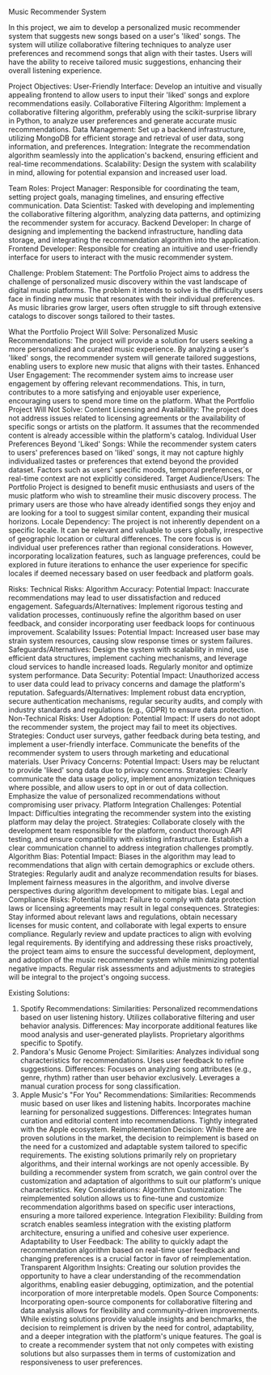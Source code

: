 Music Recommender System


In this project, we aim to develop a personalized music recommender system that suggests new songs based on a user's 'liked' songs. The system will utilize collaborative filtering techniques to analyze user preferences and recommend songs that align with their tastes. Users will have the ability to receive tailored music suggestions, enhancing their overall listening experience.

Project Objectives:
User-Friendly Interface: Develop an intuitive and visually appealing frontend to allow users to input their 'liked' songs and explore recommendations easily.
Collaborative Filtering Algorithm: Implement a collaborative filtering algorithm, preferably using the scikit-surprise library in Python, to analyze user preferences and generate accurate music recommendations.
Data Management: Set up a backend infrastructure, utilizing MongoDB for efficient storage and retrieval of user data, song information, and preferences.
Integration: Integrate the recommendation algorithm seamlessly into the application's backend, ensuring efficient and real-time recommendations.
Scalability: Design the system with scalability in mind, allowing for potential expansion and increased user load.

Team Roles:
Project Manager:
Responsible for coordinating the team, setting project goals, managing timelines, and ensuring effective communication.
Data Scientist:
Tasked with developing and implementing the collaborative filtering algorithm, analyzing data patterns, and optimizing the recommender system for accuracy.
Backend Developer:
In charge of designing and implementing the backend infrastructure, handling data storage, and integrating the recommendation algorithm into the application.
Frontend Developer:
Responsible for creating an intuitive and user-friendly interface for users to interact with the music recommender system.

Challenge:
Problem Statement:
The Portfolio Project aims to address the challenge of personalized music discovery within the vast landscape of digital music platforms. The problem it intends to solve is the difficulty users face in finding new music that resonates with their individual preferences. As music libraries grow larger, users often struggle to sift through extensive catalogs to discover songs tailored to their tastes.

What the Portfolio Project Will Solve:
Personalized Music Recommendations:
The project will provide a solution for users seeking a more personalized and curated music experience. By analyzing a user's 'liked' songs, the recommender system will generate tailored suggestions, enabling users to explore new music that aligns with their tastes.
Enhanced User Engagement:
The recommender system aims to increase user engagement by offering relevant recommendations. This, in turn, contributes to a more satisfying and enjoyable user experience, encouraging users to spend more time on the platform.
What the Portfolio Project Will Not Solve:
Content Licensing and Availability:
The project does not address issues related to licensing agreements or the availability of specific songs or artists on the platform. It assumes that the recommended content is already accessible within the platform's catalog.
Individual User Preferences Beyond 'Liked' Songs:
While the recommender system caters to users' preferences based on 'liked' songs, it may not capture highly individualized tastes or preferences that extend beyond the provided dataset. Factors such as users' specific moods, temporal preferences, or real-time context are not explicitly considered.
Target Audience/Users:
The Portfolio Project is designed to benefit music enthusiasts and users of the music platform who wish to streamline their music discovery process. The primary users are those who have already identified songs they enjoy and are looking for a tool to suggest similar content, expanding their musical horizons.
Locale Dependency:
The project is not inherently dependent on a specific locale. It can be relevant and valuable to users globally, irrespective of geographic location or cultural differences. The core focus is on individual user preferences rather than regional considerations. However, incorporating localization features, such as language preferences, could be explored in future iterations to enhance the user experience for specific locales if deemed necessary based on user feedback and platform goals.

Risks:
Technical Risks:
Algorithm Accuracy:
Potential Impact: Inaccurate recommendations may lead to user dissatisfaction and reduced engagement.
Safeguards/Alternatives: Implement rigorous testing and validation processes, continuously refine the algorithm based on user feedback, and consider incorporating user feedback loops for continuous improvement.
Scalability Issues:
Potential Impact: Increased user base may strain system resources, causing slow response times or system failures.
Safeguards/Alternatives: Design the system with scalability in mind, use efficient data structures, implement caching mechanisms, and leverage cloud services to handle increased loads. Regularly monitor and optimize system performance.
Data Security:
Potential Impact: Unauthorized access to user data could lead to privacy concerns and damage the platform's reputation.
Safeguards/Alternatives: Implement robust data encryption, secure authentication mechanisms, regular security audits, and comply with industry standards and regulations (e.g., GDPR) to ensure data protection.
Non-Technical Risks:
User Adoption:
Potential Impact: If users do not adopt the recommender system, the project may fail to meet its objectives.
Strategies: Conduct user surveys, gather feedback during beta testing, and implement a user-friendly interface. Communicate the benefits of the recommender system to users through marketing and educational materials.
User Privacy Concerns:
Potential Impact: Users may be reluctant to provide 'liked' song data due to privacy concerns.
Strategies: Clearly communicate the data usage policy, implement anonymization techniques where possible, and allow users to opt in or out of data collection. Emphasize the value of personalized recommendations without compromising user privacy.
Platform Integration Challenges:
Potential Impact: Difficulties integrating the recommender system into the existing platform may delay the project.
Strategies: Collaborate closely with the development team responsible for the platform, conduct thorough API testing, and ensure compatibility with existing infrastructure. Establish a clear communication channel to address integration challenges promptly.
Algorithm Bias:
Potential Impact: Biases in the algorithm may lead to recommendations that align with certain demographics or exclude others.
Strategies: Regularly audit and analyze recommendation results for biases. Implement fairness measures in the algorithm, and involve diverse perspectives during algorithm development to mitigate bias.
Legal and Compliance Risks:
Potential Impact: Failure to comply with data protection laws or licensing agreements may result in legal consequences.
Strategies: Stay informed about relevant laws and regulations, obtain necessary licenses for music content, and collaborate with legal experts to ensure compliance. Regularly review and update practices to align with evolving legal requirements.
By identifying and addressing these risks proactively, the project team aims to ensure the successful development, deployment, and adoption of the music recommender system while minimizing potential negative impacts. Regular risk assessments and adjustments to strategies will be integral to the project's ongoing success.

Existing Solutions:
1. Spotify Recommendations:
Similarities:
Personalized recommendations based on user listening history.
Utilizes collaborative filtering and user behavior analysis.
Differences:
May incorporate additional features like mood analysis and user-generated playlists.
Proprietary algorithms specific to Spotify.
2. Pandora's Music Genome Project:
Similarities:
Analyzes individual song characteristics for recommendations.
Uses user feedback to refine suggestions.
Differences:
Focuses on analyzing song attributes (e.g., genre, rhythm) rather than user behavior exclusively.
Leverages a manual curation process for song classification.
3. Apple Music's "For You" Recommendations:
Similarities:
Recommends music based on user likes and listening habits.
Incorporates machine learning for personalized suggestions.
Differences:
Integrates human curation and editorial content into recommendations.
Tightly integrated with the Apple ecosystem.
Reimplementation Decision:
While there are proven solutions in the market, the decision to reimplement is based on the need for a customized and adaptable system tailored to specific requirements. The existing solutions primarily rely on proprietary algorithms, and their internal workings are not openly accessible. By building a recommender system from scratch, we gain control over the customization and adaptation of algorithms to suit our platform's unique characteristics.
Key Considerations:
Algorithm Customization:
The reimplemented solution allows us to fine-tune and customize recommendation algorithms based on specific user interactions, ensuring a more tailored experience.
Integration Flexibility:
Building from scratch enables seamless integration with the existing platform architecture, ensuring a unified and cohesive user experience.
Adaptability to User Feedback:
The ability to quickly adapt the recommendation algorithm based on real-time user feedback and changing preferences is a crucial factor in favor of reimplementation.
Transparent Algorithm Insights:
Creating our solution provides the opportunity to have a clear understanding of the recommendation algorithms, enabling easier debugging, optimization, and the potential incorporation of more interpretable models.
Open Source Components:
Incorporating open-source components for collaborative filtering and data analysis allows for flexibility and community-driven improvements.
While existing solutions provide valuable insights and benchmarks, the decision to reimplement is driven by the need for control, adaptability, and a deeper integration with the platform's unique features. The goal is to create a recommender system that not only competes with existing solutions but also surpasses them in terms of customization and responsiveness to user preferences.
